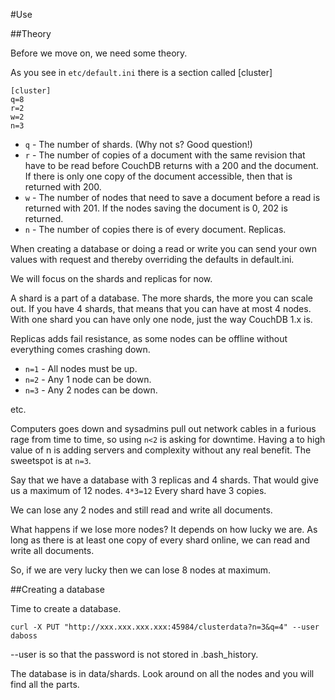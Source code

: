 #Use

##Theory

Before we move on, we need some theory.

As you see in `etc/default.ini` there is a section called [cluster]

    [cluster]
    q=8
    r=2
    w=2
    n=3

* `q` - The number of shards. (Why not s? Good question!)
* `r` - The number of copies of a document with the same revision that have to be read before CouchDB returns with a 200 and the document. If there is only one copy of the document accessible, then that is returned with 200.
* `w` - The number of nodes that need to save a document before a read is returned with 201. If the nodes saving the document is <w but >0, 202 is returned.
* `n` - The number of copies there is of every document. Replicas.

When creating a database or doing a read or write you can send your own values with request and thereby overriding 
the defaults in default.ini.

We will focus on the shards and replicas for now.

A shard is a part of a database. The more shards, the more you can scale out. If you have 4 shards, that means that 
you can have at most 4 nodes. With one shard you can have only one node, just the way CouchDB 1.x is.

Replicas adds fail resistance, as some nodes can be offline without everything comes crashing down.

* `n=1` - All nodes must be up.
* `n=2` - Any 1 node can be down.
* `n=3` - Any 2 nodes can be down.

etc.

Computers goes down and sysadmins pull out network cables in a furious rage from time to time, so using `n<2` is asking for downtime. Having a to high value of n is adding servers and complexity without any real benefit.
The sweetspot is at `n=3`. 

Say that we have a database with 3 replicas and 4 shards. That would give us a maximum of 12 nodes. `4*3=12` 
Every shard have 3 copies.

We can lose any 2 nodes and still read and write all documents.

What happens if we lose more nodes? It depends on how lucky we are. As long as there is at least one copy of every 
shard online, we can read and write all documents.

So, if we are very lucky then we can lose 8 nodes at maximum.

##Creating a database

Time to create a database.

    curl -X PUT "http://xxx.xxx.xxx.xxx:45984/clusterdata?n=3&q=4" --user daboss

--user is so that the password is not stored in .bash_history.

The database is in data/shards. Look around on all the nodes and you will find all the parts.
